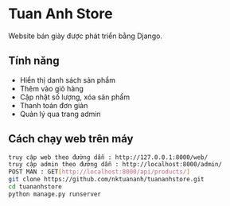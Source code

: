# Tuan Anh Store 
Website bán giày được phát triển bằng Django.

## Tính năng

- Hiển thị danh sách sản phẩm
- Thêm vào giỏ hàng
- Cập nhật số lượng, xóa sản phẩm
- Thanh toán đơn giản
- Quản lý qua trang admin

## Cách chạy web trên máy

```bash
truy cập web theo đường dẫn : http://127.0.0.1:8000/web/
truy cập admin theo đường dẫn : http://localhost:8000/admin/
POST MAN : GET[http://localhost:8000/api/products/]
git clone https://github.com/nktuananh/tuananhstore.git
cd tuananhstore
python manage.py runserver
